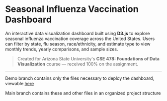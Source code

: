 # Seasonal Influenza Vaccination Dashboard

An interactive data visualization dashboard built using **D3.js** to explore seasonal influenza vaccination coverage across the United States. Users can filter by state, flu season, race/ethnicity, and estimate type to view monthly trends, yearly comparisons, and sample sizes.

> Created for Arizona State University's **CSE 478: Foundations of Data Visualization** course — received 100% on the assignment.

---

Demo branch contains only the files necessary to deploy the dashboard, viewable [here](https://rfaerber1.github.io/CSE-478-Assignment/)

Main branch contains these and other files in an organized project structure
